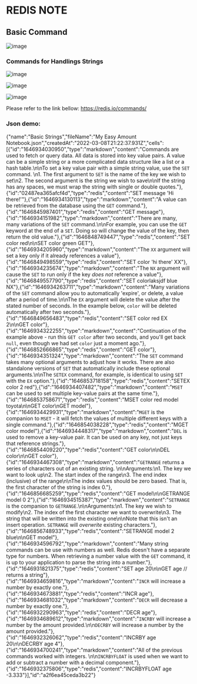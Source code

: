 # REDIS NOTE

## Basic Command
![image](https://user-images.githubusercontent.com/71063877/220327920-738dc46b-442a-41f6-8543-30344981efc2.png)

### Commands for Handlings Strings
![image](https://user-images.githubusercontent.com/71063877/220328641-d3a25a05-23e3-43fb-89f9-eb2b6d9da460.png)

![image](https://user-images.githubusercontent.com/71063877/220328763-988af1ca-e08c-4138-a232-1cd70b2a0b99.png)

![image](https://user-images.githubusercontent.com/71063877/220328845-c624c47d-cc42-4b47-b00f-933581b1336c.png)

Please refer to the link bellow:
https://redis.io/commands/

### Json demo:
{"name":"Basic Strings","fileName":"My Easy Amount Notebook.json","createdAt":"2022-03-08T21:22:37.931Z","cells":[{"id":"1646934030950","type":"markdown","content":"Commands are used to fetch or query data.  All data is stored into key value pairs.  A value can be a simple string or a more complicated data structure like a list or a hash table.\n\nTo set a key value pair with a simple string value, use the `SET` command.  \n1. The first argument to `SET` is the name of the key we wish to set\n2. The second argument is the string we wish to save\n\nIf the string has any spaces, we must wrap the string with single or double quotes."},{"id":"02487ea365afcf4d","type":"redis","content":"SET message 'Hi there!'"},{"id":"1646934130113","type":"markdown","content":"A value can be retrieved from the database using the `GET` command."},{"id":"1646845987401","type":"redis","content":"GET message"},{"id":"1646934151982","type":"markdown","content":"There are many, many variations of the `SET` command.\n\nFor example, you can use the `GET` keyword at the end of a `SET`.  Doing so will change the value of the key, then return the old value."},{"id":"1646848749447","type":"redis","content":"SET color red\n\nSET color green GET"},{"id":"1646934205960","type":"markdown","content":"The `XX` argument will set a key only if it already references a value"},{"id":"1646849498559","type":"redis","content":"SET color 'hi there' XX"},{"id":"1646934235674","type":"markdown","content":"The `NX` argument will cause the `SET` to run only if the key *does not* reference a value"},{"id":"1646849557790","type":"redis","content":"SET colorlaksjdf blue NX"},{"id":"1646934263711","type":"markdown","content":"Many variations of the `SET` command allow you to automatically 'expire', or delete, a value after a period of time.\n\nThe `EX` argument will delete the value after the stated number of seconds.  In the example below, `color` will be deleted automatically after two seconds."},{"id":"1646849656483","type":"redis","content":"SET color red EX 2\n\nGET color"},{"id":"1646934322255","type":"markdown","content":"Continuation of the example above - run this `GET color` after two seconds, and you'll get back `null`, even though we had set `color` just a moment ago."},{"id":"1646852666865","type":"redis","content":"GET color"},{"id":"1646934351324","type":"markdown","content":"The `SET` command takes many optional arguments to adjust how it works.  There are also standalone versions of `SET` that automatically include these optional arguments.\n\nThe `SETEX` command, for example, is identical to using `SET` with the `EX` option."},{"id":"1646853718158","type":"redis","content":"SETEX color 2 red"},{"id":"1646934407482","type":"markdown","content":"`MSET` can be used to set multiple key-value pairs at the same time."},{"id":"1646853758671","type":"redis","content":"MSET color red model toyota\n\nGET color\nGET model"},{"id":"1646934429931","type":"markdown","content":"`MGET` is the companion to `MSET` - it will fetch the values of multiple different keys with a single command."},{"id":"1646854038228","type":"redis","content":"MGET color model"},{"id":"1646934448317","type":"markdown","content":"`DEL` is used to remove a key-value pair.  It can be used on any key, not just keys that reference strings."},{"id":"1646854409220","type":"redis","content":"GET color\n\nDEL color\n\nGET color"},{"id":"1646934467308","type":"markdown","content":"`GETRANGE` returns a series of characters out of an existing string. \n\nArguments:\n1. The key we want to look up\n2. The start index of the range\n3. The end index (inclusive) of the range\n\nThe index values should be zero based.  That is, the first character of the string is index 0."},{"id":"1646856685259","type":"redis","content":"GET model\n\nGETRANGE model 0 2"},{"id":"1646934515387","type":"markdown","content":"`SETRANGE` is the companion to `GETRANGE`.\n\nArguments:\n1. The key we wish to modify\n2. The index of the first character we want to overwrite\n3. The string that will be written into the existing one\n\nNote that this isn't an insert operation.  `SETRANGE` will *overwrite* existing characters."},{"id":"1646856748933","type":"redis","content":"SETRANGE model 2 blue\n\nGET model"},{"id":"1646934596792","type":"markdown","content":"Many string commands can be use with numbers as well.  Redis doesn't have a separate type for numbers.  When retrieving a number value with the `GET` command, it is up to your application to parse the string into a number."},{"id":"1646931821375","type":"redis","content":"SET age 20\n\nGET age // returns a string"},{"id":"1646934659816","type":"markdown","content":"`INCR` will increase a number by exactly one."},{"id":"1646934673881","type":"redis","content":"INCR age"},{"id":"1646934681032","type":"markdown","content":"`DECR` will decrease a number by exactly one."},{"id":"1646932290963","type":"redis","content":"DECR age"},{"id":"1646934689612","type":"markdown","content":"`INCRBY` will increase a number by the amount provided.\n\n`DECRBY` will increase a number by the amount provided."},{"id":"1646932326062","type":"redis","content":"INCRBY age 20\n\nDECRBY age 4"},{"id":"1646934700241","type":"markdown","content":"All of the previous commands worked with integers.  \n\n`INCRBYFLOAT` is used when we want to add or subtract a number with a decimal component."},{"id":"1646932375806","type":"redis","content":"INCRBYFLOAT age -3.333"}],"id":"a2f6ea45ceda3b22"}



